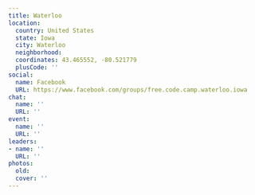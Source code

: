 ```yaml
---
title: Waterloo
location:
  country: United States
  state: Iowa
  city: Waterloo
  neighborhood: 
  coordinates: 43.465552, -80.521779
  plusCode: ''
social:
  name: Facebook
  URL: https://www.facebook.com/groups/free.code.camp.waterloo.iowa
chat:
  name: ''
  URL: ''
event:
  name: ''
  URL: ''
leaders:
- name: ''
  URL: ''
photos:
  old: 
  cover: ''
---
```

